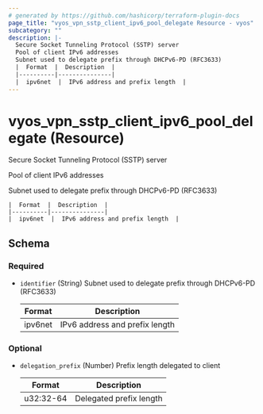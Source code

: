 ```yaml
---
# generated by https://github.com/hashicorp/terraform-plugin-docs
page_title: "vyos_vpn_sstp_client_ipv6_pool_delegate Resource - vyos"
subcategory: ""
description: |-
  Secure Socket Tunneling Protocol (SSTP) server
  Pool of client IPv6 addresses
  Subnet used to delegate prefix through DHCPv6-PD (RFC3633)
  |  Format  |  Description  |
  |----------|---------------|
  |  ipv6net  |  IPv6 address and prefix length  |
---
```


# vyos_vpn_sstp_client_ipv6_pool_delegate (Resource)

Secure Socket Tunneling Protocol (SSTP) server

Pool of client IPv6 addresses

Subnet used to delegate prefix through DHCPv6-PD (RFC3633)

    |  Format  |  Description  |
    |----------|---------------|
    |  ipv6net  |  IPv6 address and prefix length  |



<!-- schema generated by tfplugindocs -->
## Schema

### Required

- `identifier` (String) Subnet used to delegate prefix through DHCPv6-PD (RFC3633)

    |  Format  |  Description  |
    |----------|---------------|
    |  ipv6net  |  IPv6 address and prefix length  |

### Optional

- `delegation_prefix` (Number) Prefix length delegated to client

    |  Format  |  Description  |
    |----------|---------------|
    |  u32:32-64  |  Delegated prefix length  |
